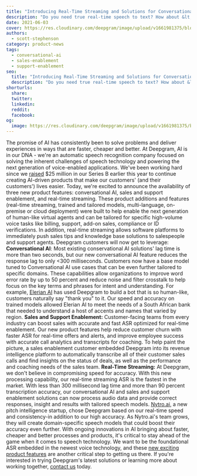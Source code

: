 ```yaml
---
title: "Introducing Real-Time Streaming and Solutions for Conversational AI, Sales and Support Enablement"
description: "Do you need true real-time speech to text? How about &lt;300 millisecond lag time and over 90%+ trained accuracy. We are built for Conversational AI and Sales and Support Enablement. Create with us today."
date: 2021-06-03
cover: https://res.cloudinary.com/deepgram/image/upload/v1661981375/blog/introducing-real-time-streaming-and-solutions-for-conversational-ai-sales-and-support-enablement/introducing-real-time-streaming%402x.jpg
authors:
  - scott-stephenson
category: product-news
tags:
  - conversational-ai
  - sales-enablement
  - support-enablement
seo:
  title: "Introducing Real-Time Streaming and Solutions for Conversational AI, Sales and Support Enablement"
  description: "Do you need true real-time speech to text? How about &lt;300 millisecond lag time and over 90%+ trained accuracy. We are built for Conversational AI and Sales and Support Enablement. Create with us today."
shorturls:
  share: 
  twitter: 
  linkedin: 
  reddit: 
  facebook: 
og:
  image: https://res.cloudinary.com/deepgram/image/upload/v1661981375/blog/introducing-real-time-streaming-and-solutions-for-conversational-ai-sales-and-support-enablement/introducing-real-time-streaming%402x.jpg
---
```


The promise of AI has consistently been to solve problems and deliver experiences in ways that are faster, cheaper and better. At Deepgram, AI is in our DNA - we're an automatic speech recognition company focused on solving the inherent challenges of speech technology and powering the next generation of voice-enabled applications.  We've been working hard since we [raised](https://blog.deepgram.com/we-raised-25-million/) $25 million in our Series B earlier this year to continue creating AI-driven products that make our customers' (and their customers') lives easier. Today, we're excited to announce the availability of three new product features: conversational AI, sales and support enablement, and real-time streaming. These product additions and features (real-time streaming, trained and tailored models, multi-language, on-premise or cloud deployment) were built to help enable the next generation of human-like virtual agents and can be tailored for specific high-volume voice tasks like billing, support, add-on sales, compliance or ID verifications. In addition, real-time streaming allows software platforms to immediately push sales tips and knowledge base solutions to salespeople and support agents. Deepgram customers will now get to leverage: **Conversational AI**: Most existing conservational AI solutions' lag time is more than two seconds, but our new conversational AI feature reduces the response lag to only <300 milliseconds. Customers now have a base model tuned to Conversational AI use cases that can be even further tailored to specific domains. These capabilities allow organizations to improve word error rate by up to 50 percent and reduce noise and filter crosstalk to help focus on the key terms and phrases for intent and understanding. For example, [Elerian AI](http://www.elerian.ai) has used Deepgram to build a bot that is so human-like, customers naturally say "thank you" to it. Our speed and accuracy on trained models allowed Elerian AI to meet the needs of a South African bank that needed to understand a host of accents and names that varied by region. **Sales and Support Enablement:** Customer-facing teams from every industry can boost sales with accurate and fast ASR optimized for real-time enablement. Our new product features help reduce customer churn with faster ASR for real-time offers and alerts, and improve employee success with accurate call analytics and transcripts for coaching. To help paint the picture, a sales enablement customer embedded Deepgram into its revenue intelligence platform to automatically transcribe all of their customer sales calls and find insights on the status of deals, as well as the performance and coaching needs of the sales team. **Real-Time Streaming:** At Deepgram, we don't believe in compromising speed for accuracy. With this new processing capability, our real-time streaming ASR is the fastest in the market. With less than 300 millisecond lag time and more than 90 percent transcription accuracy, our conversational AI and sales and support enablement solutions can now process audio data and provide correct responses, insight and results with tailored speech models. [Nytro.ai](http://www.nytro.ai), a new pitch intelligence startup, chose Deepgram based on our real-time speed and consistency-in addition to our high accuracy.  As Nytro.ai's team grows, they will create domain-specific speech models that could boost their accuracy even further. With ongoing innovations in AI bringing about faster, cheaper and better processes and products, it's critical to stay ahead of the game when it comes to speech technology. We want to be the foundational ASR embedded in the newest voice technology, and these [new exciting product features](https://venturebeat.com/2021/06/03/deepgram-beefs-up-conversational-ai-engagement-with-new-apis/) are another critical step to getting us there. If you're interested in trying Deepgram's latest solutions or learning more about working together, [contact us](https://deepgram.com/contact-us/) today.
